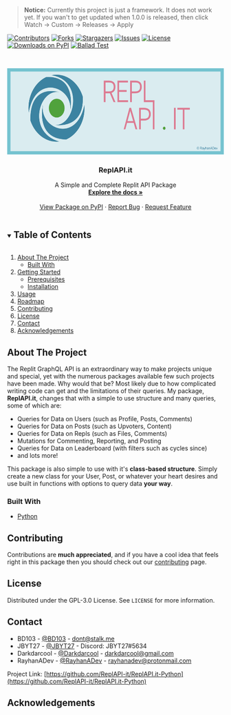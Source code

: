 > **Notice:** Currently this project is just a framework. It does not work yet.
> If you wan't to get updated when 1.0.0 is released, then click Watch -> Custom -> Releases -> Apply

[![Contributors](https://img.shields.io/github/contributors/ReplAPI-it/ReplAPI.it-Python?style=for-the-badge)](https://github.com/ReplAPI-it/ReplAPI.it-Python/graphs/contributors)
[![Forks](https://img.shields.io/github/forks/ReplAPI-it/ReplAPI.it-Python?style=for-the-badge)](https://github.com/ReplAPI-it/ReplAPI.it-Python/network/members)
[![Stargazers](https://img.shields.io/github/stars/ReplAPI-it/ReplAPI.it-Python?style=for-the-badge)](https://github.com/ReplAPI-it/ReplAPI.it-Python/stargazers)
[![Issues](https://img.shields.io/github/issues/ReplAPI-it/ReplAPI.it-Python?style=for-the-badge)](https://github.com/ReplAPI-it/ReplAPI.it-Python/issues)
[![License](https://img.shields.io/github/license/ReplAPI-it/ReplAPI.it-Python?style=for-the-badge)](https://github.com/ReplAPI-it/ReplAPI.it-Python/blob/master/LICENSE)
[![Downloads on PyPI](https://img.shields.io/pypi/dw/replapi-it?style=for-the-badge)](https://pypi.org/project/replapi-it/)
[![Ballad Test](https://img.shields.io/github/workflow/status/ReplAPI-it/ReplAPI.it-Python/Ballad%20Test?style=for-the-badge)](https://github.com/ReplAPI-it/ReplAPI.it-Python/actions/workflows/balladtest.yml)

<!-- PROJECT LOGO -->
<br />
<p align="center">
  <a href="https://github.com/ReplAPI-it/ReplAPI.it-Python">
    <img src="images/logo.jpg" alt="Logo" width="600" height="200">
  </a>

  <h3 align="center">ReplAPI.it</h3>

  <p align="center">
    A Simple and Complete Replit API Package
    <br />
    <a href="https://replapi-it.js.org"><strong>Explore the docs »</strong></a>
    <br />
    <br />
    <a href="https://pypi.org/project/replapi-it/">View Package on PyPI</a>
    ·
    <a href="https://github.com/ReplAPI-it/ReplAPI.it-Python/issues">Report Bug</a>
    ·
    <a href="https://github.com/ReplAPI-it/ReplAPI.it-Python/issues">Request Feature</a>
  </p>
</p>



<!-- TABLE OF CONTENTS -->
<details open="open">
  <summary><h2 style="display: inline-block">Table of Contents</h2></summary>
  <ol>
    <li>
      <a href="#about-the-project">About The Project</a>
      <ul>
        <li><a href="#built-with">Built With</a></li>
      </ul>
    </li>
    <li>
      <a href="#getting-started">Getting Started</a>
      <ul>
        <li><a href="#prerequisites">Prerequisites</a></li>
        <li><a href="#installation">Installation</a></li>
      </ul>
    </li>
    <li><a href="#usage">Usage</a></li>
    <li><a href="#roadmap">Roadmap</a></li>
    <li><a href="#contributing">Contributing</a></li>
    <li><a href="#license">License</a></li>
    <li><a href="#contact">Contact</a></li>
    <li><a href="#acknowledgements">Acknowledgements</a></li>
  </ol>
</details>



<!-- ABOUT THE PROJECT -->
## About The Project

<!-- [![Code Screenshot](images/screenshot.jpg)](https://replit.com/@ReplAPIit/Package) -->

The Replit GraphQL API is an extraordinary way to make projects unique and special, yet with the numerous packages available few such projects have been made. Why would that be? Most likely due to how complicated writing code can get and the limitations of their queries. My package, **ReplAPI.it**, changes that with a simple to use structure and many queries, some of which are:

* Queries for Data on Users (such as Profile, Posts, Comments)
* Queries for Data on Posts (such as Upvoters, Content)
* Queries for Data on Repls (such as Files, Comments)
* Mutations for Commenting, Reporting, and Posting
* Queries for Data on Leaderboard (with filters such as cycles since)
* and lots more!

This package is also simple to use with it's **class-based structure**. Simply create a new class for your User, Post, or whatever your heart desires and use built in functions with options to query data **your way**.

### Built With

* [Python](https://www.python.org/)

<!--
## Getting Started

I suggest requiring the ReplAPI.it module until ES imports in Python are stabilized.

### Prerequisites

If you have not already download npm:
* npm
  ```sh
  npm install npm@latest -g
  ```

### Installation

1. Install the latest version of the package
   ```sh
   $ npm install replapi-it
   ```
2. Require the package in your code
   ```js
   import ReplAPI from 'replapi-it';
   ``` 
3. Initilize the package
   ```js
   const replapi = ReplAPI({
      username: 'your-username-here'
   });
   ```

## Usage

Using ReplAPI.it is very simple! Let's create a simple user and ask for their cycles:
 ```js
 import ReplAPI from 'replapi-it';
 const replapi = ReplAPI({
   username: 'your-username-here'
 });
 
 const myUser = new replapi.User("RayhanADev");

 async function getCycles() {
   let info = await myUser.userGraphQLDataFull();
   let cycles = info.karma; // Yep, it's karma!
   console.log(`User Cycles: ${cycles}`)
 }
 
 getCycles()
 ```

Output:
 ```
 User Cycles: 1008
 ```


That was fun! Now how about getting a specific post? Let's create a simple post and ask for it's title:
 ```js
 import ReplAPI from 'replapi-it';
 const replapi = ReplAPI({
   username: 'your-username-here'
 });

 const myPost = new replapi.Post(78043);

 async function getTitle() {
   let info = await myPost.postDataFull();
   let title = info.title;
   console.log(`Post Title: ${title}`)
 }
 
 getTitle()
 ```
Output:
 ```
 Post Title: Presenting... 🤔 RayhanADev 🤔? (GraphQL Success!)
 ```

_For more examples, please refer to the [Documentation](https://replapi-it.js.org)_

## Roadmap

See the [open issues](https://github.com/RayhanADev/ReplAPI.it-Python/issues) for a list of proposed features (and known issues).

I'm considering adding in support for Crosis communications after they distribute developer keys again. Right now I'm experimenting with WSS and eval.repl.it for code execution!
-->

## Contributing

Contributions are **much appreciated**, and if you have a cool idea that feels right in this package then you should check out our [contributing](.github/CONTRIBUTING.md) page.

## License

Distributed under the GPL-3.0 License. See `LICENSE` for more information.

## Contact

- BD103 - [@BD103](https://replit.com/@BD103) - dont@stalk.me
- JBYT27 - [@JBYT27](https://replit.com/@JBYT27) - Discord: JBYT27#5634
- Darkdarcool - [@Darkdarcool](https://replit.com/@darkdarcool) - darkdarcool@gmail.com
- RayhanADev - [@RayhanADev](https://replit.com/@RayhanADev) - rayhanadev@protonmail.com

Project Link: [https://github.com/ReplAPI-it/ReplAPI.it-Python](https://github.com/ReplAPI-it/ReplAPI.it-Python)

## Acknowledgements





<!-- MARKDOWN LINKS & IMAGES -->
<!-- https://www.markdownguide.org/basic-syntax/#reference-style-links -->
[contributors-shield]: https://img.shields.io/github/contributors/ReplAPI-it/ReplAPI.it-Python.svg?style=for-the-badge
[contributors-url]: https://github.com/ReplAPI-it/ReplAPI.it-Python/graphs/contributors
[forks-shield]: https://img.shields.io/github/forks/ReplAPI-it/ReplAPI.it-Python.svg?style=for-the-badge
[forks-url]: https://github.com/ReplAPI-it/REPLAPI.it-Python/network/members
[stars-shield]: https://img.shields.io/github/stars/ReplAPI-it/ReplAPI.it-Python.svg?style=for-the-badge
[stars-url]: https://github.com/ReplAPI-it/ReplAPI.it-Python/stargazers
[issues-shield]: https://img.shields.io/github/issues/ReplAPI-it/ReplAPI.it-Python.svg?style=for-the-badge
[issues-url]: https://github.com/ReplAPI-it/ReplAPI.it-Python/issues
[license-shield]: https://img.shields.io/github/license/ReplAPI-it/ReplAPI.it-Python.svg?style=for-the-badge
[license-url]: https://github.com/ReplAPI-it/ReplAPI.it-Python/blob/master/LICENSE.txt
[downloads-shield]: https://img.shields.io/pypi/dw/replapi-it?style=for-the-badge
[downloads-url]: https://pypi.org/project/replapi-it/
